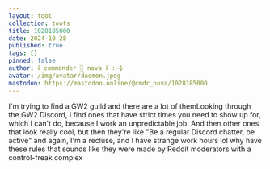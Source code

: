 ```yaml
---
layout: toot
collection: toots
title: 1028185000
date: 2024-10-28
published: true
tags: []
pinned: false
author: ⸸ commander ░ nova ⸸ :~$
avatar: /img/avatar/daemon.jpeg
mastodon: https://mastodon.online/@cmdr_nova/1028185000
---
```


I'm trying to find a GW2 guild and there are a lot of themLooking through the GW2 Discord, I find ones that have strict times you need to show up for, which I can't do, because I work an unpredictable job. And then other ones that look really cool, but then they're like "Be a regular Discord chatter, be active" and again, I'm a recluse, and I have strange work hours lol why have these rules that sounds like they were made by Reddit moderators with a control-freak complex
